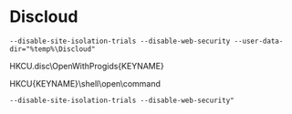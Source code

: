 # Discloud

```
--disable-site-isolation-trials --disable-web-security --user-data-dir="%temp%\Discloud"
```

HKCU\.disc\OpenWithProgids\{KEYNAME}

HKCU\{KEYNAME}\shell\open\command

```
--disable-site-isolation-trials --disable-web-security"
```
